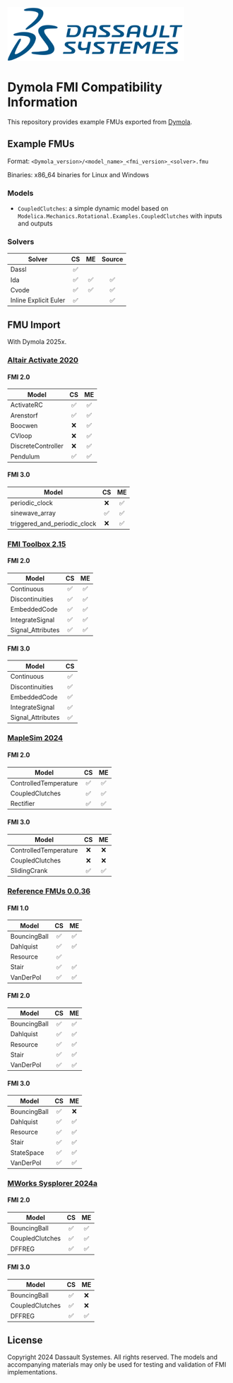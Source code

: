 <img src="resources/3DS.svg" width="400"/>

# Dymola FMI Compatibility Information

This repository provides example FMUs exported from [Dymola](https://www.3ds.com/products/catia/dymola).

## Example FMUs

Format: `<Dymola_version>/<model_name>_<fmi_version>_<solver>.fmu`

Binaries: x86_64 binaries for Linux and Windows

### Models

- `CoupledClutches`: a simple dynamic model based on `Modelica.Mechanics.Rotational.Examples.CoupledClutches` with inputs and outputs

### Solvers

| Solver                |         CS         |         ME         |       Source       |
|-----------------------|:------------------:|:------------------:|:------------------:|
| Dassl                 | :white_check_mark: |                    |                    |
| Ida                   | :white_check_mark: | :white_check_mark: | :white_check_mark: |
| Cvode                 | :white_check_mark: | :white_check_mark: | :white_check_mark: |
| Inline Explicit Euler | :white_check_mark: |                    | :white_check_mark: |

## FMU Import

With Dymola 2025x.

### [Altair Activate 2020](https://github.com/altairengineering/fmus)

#### FMI 2.0

| Model              |         CS         |         ME         |
|--------------------|:------------------:|:------------------:|
| ActivateRC         | :white_check_mark: | :white_check_mark: |
| Arenstorf          | :white_check_mark: | :white_check_mark: |
| Boocwen            |        :x:         | :white_check_mark: |
| CVloop             |        :x:         | :white_check_mark: |
| DiscreteController |        :x:         | :white_check_mark: |
| Pendulum           | :white_check_mark: | :white_check_mark: |

#### FMI 3.0

| Model                        |         CS         |         ME         |
|------------------------------|:------------------:|:------------------:|
| periodic_clock               |        :x:         | :white_check_mark: |
| sinewave_array               | :white_check_mark: | :white_check_mark: |
| triggered_and_periodic_clock |        :x:         | :white_check_mark: |

### [FMI Toolbox 2.15](https://github.com/modelon-community/FMIToolbox-Compliance)

#### FMI 2.0

| Model             |         CS         |         ME         |
|-------------------|:------------------:|:------------------:|
| Continuous        | :white_check_mark: | :white_check_mark: |
| Discontinuities   | :white_check_mark: | :white_check_mark: |
| EmbeddedCode      | :white_check_mark: | :white_check_mark: |
| IntegrateSignal   | :white_check_mark: | :white_check_mark: |
| Signal_Attributes | :white_check_mark: | :white_check_mark: |

#### FMI 3.0

| Model             |         CS         |
|-------------------|:------------------:|
| Continuous        | :white_check_mark: |
| Discontinuities   | :white_check_mark: |
| EmbeddedCode      | :white_check_mark: |
| IntegrateSignal   | :white_check_mark: |
| Signal_Attributes | :white_check_mark: |

### [MapleSim 2024](https://github.com/Maplesoft-fmigroup/MapleSim_FMI)

#### FMI 2.0

| Model                 |         CS         |         ME         |
|-----------------------|:------------------:|:------------------:|
| ControlledTemperature | :white_check_mark: | :white_check_mark: |
| CoupledClutches       | :white_check_mark: | :white_check_mark: |
| Rectifier             | :white_check_mark: | :white_check_mark: |

#### FMI 3.0

| Model                 |         CS         |         ME         |
|-----------------------|:------------------:|:------------------:|
| ControlledTemperature |        :x:         |        :x:         |
| CoupledClutches       |        :x:         |        :x:         |
| SlidingCrank          | :white_check_mark: | :white_check_mark: |

### [Reference FMUs 0.0.36](https://github.com/modelica/Reference-FMUs/releases/tag/v0.0.36)

#### FMI 1.0

| Model        |         CS         |         ME         |
|--------------|:------------------:|:------------------:|
| BouncingBall | :white_check_mark: | :white_check_mark: |
| Dahlquist    | :white_check_mark: | :white_check_mark: |
| Resource     | :white_check_mark: |                    |
| Stair        | :white_check_mark: | :white_check_mark: |
| VanDerPol    | :white_check_mark: | :white_check_mark: |

#### FMI 2.0

| Model        |         CS         |         ME         |
|--------------|:------------------:|:------------------:|
| BouncingBall | :white_check_mark: | :white_check_mark: |
| Dahlquist    | :white_check_mark: | :white_check_mark: |
| Resource     | :white_check_mark: | :white_check_mark: |
| Stair        | :white_check_mark: | :white_check_mark: |
| VanDerPol    | :white_check_mark: | :white_check_mark: |

#### FMI 3.0

| Model        |         CS         |         ME         |
|--------------|:------------------:|:------------------:|
| BouncingBall | :white_check_mark: |        :x:         |
| Dahlquist    | :white_check_mark: | :white_check_mark: |
| Resource     | :white_check_mark: | :white_check_mark: |
| Stair        | :white_check_mark: | :white_check_mark: |
| StateSpace   | :white_check_mark: | :white_check_mark: |
| VanDerPol    | :white_check_mark: | :white_check_mark: |

### [MWorks Sysplorer 2024a](https://github.com/TongYuan-MC/fmus)

#### FMI 2.0

| Model           |         CS         |         ME         |
|-----------------|:------------------:|:------------------:|
| BouncingBall    | :white_check_mark: | :white_check_mark: |
| CoupledClutches | :white_check_mark: | :white_check_mark: |
| DFFREG          | :white_check_mark: | :white_check_mark: |


#### FMI 3.0

| Model           |         CS         |         ME         |
|-----------------|:------------------:|:------------------:|
| BouncingBall    | :white_check_mark: |        :x:         |
| CoupledClutches | :white_check_mark: |        :x:         |
| DFFREG          | :white_check_mark: | :white_check_mark: |

## License

Copyright 2024 Dassault Systemes.
All rights reserved.
The models and accompanying materials may only be used for testing and validation of FMI implementations.
